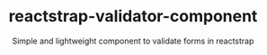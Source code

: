 <div align='center'>
  <h1>reactstrap-validator-component</h1>
  <p>Simple and lightweight component to validate forms in reactstrap</p>
</div>
